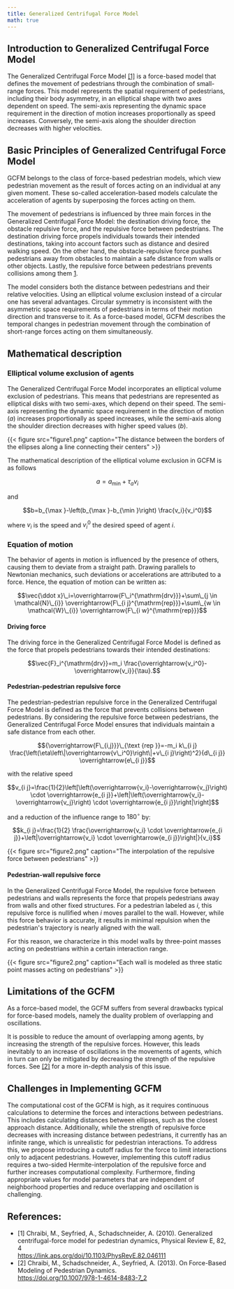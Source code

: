 ```yaml
---
title: Generalized Centrifugal Force Model
math: true
---
```


## Introduction to Generalized Centrifugal Force Model

The Generalized Centrifugal Force Model [[1]](#Chraibi2010) is a force-based
model that defines the movement of pedestrians through the combination of
small-range forces. This model represents the spatial requirement of
pedestrians, including their body asymmetry, in an elliptical shape with two
axes dependent on speed. The semi-axis representing the dynamic space
requirement in the direction of motion increases proportionally as speed
increases. Conversely, the semi-axis along the shoulder direction decreases
with higher velocities.

## Basic Principles of Generalized Centrifugal Force Model

GCFM belongs to the class of force-based pedestrian models, which view
pedestrian movement as the result of forces acting on an individual at any
given moment. These so-called acceleration-based models calculate the
acceleration of agents by superposing the forces acting on them.

The movement of pedestrians is influenced by three main forces in the
Generalized Centrifugal Force Model: the destination driving force, the
obstacle repulsive force, and the repulsive force between pedestrians. The
destination driving force propels individuals towards their intended
destinations, taking into account factors such as distance and desired walking
speed. On the other hand, the obstacle-repulsive force pushes pedestrians away
from obstacles to maintain a safe distance from walls or other objects. Lastly,
the repulsive force between pedestrians prevents collisions among them
[1](#Chraibi2010).

The model considers both the distance between pedestrians and their relative
velocities. Using an elliptical volume exclusion instead of a circular one has
several advantages. Circular symmetry is inconsistent with the asymmetric space
requirements of pedestrians in terms of their motion direction and transverse
to it. As a force-based model, GCFM describes the temporal changes in
pedestrian movement through the combination of short-range forces acting on
them simultaneously.


## Mathematical description

### Elliptical volume exclusion of agents

The Generalized Centrifugal Force Model incorporates an elliptical volume
exclusion of pedestrians. This means that pedestrians are represented as
elliptical disks with two semi-axes, which depend on their speed. The semi-axis
representing the dynamic space requirement in the direction of motion ($a$)
increases proportionally as speed increases, while the semi-axis along the
shoulder direction decreases with higher speed values ($b$).

{{< figure src="figure1.png" caption="The distance between the borders of the ellipses along a line connecting their centers" >}}

The mathematical description of the elliptical volume exclusion in GCFM is as follows

$$a=a_{\min }+\tau_a v_i$$

and

$$b=b_{\max }-\left(b_{\max }-b_{\min }\right) \frac{v_i}{v_i^0}$$

where $v_i$ is the speed and $v_i^0$ the desired speed of agent $i$.

### Equation of motion

The behavior of agents in motion is influenced by the presence of others,
causing them to deviate from a straight path. Drawing parallels to Newtonian
mechanics, such deviations or accelerations are attributed to a force. Hence,
the equation of motion can be written as:

$$\vec{\ddot x}\_i=\overrightarrow{F\_i^{\mathrm{drv}}}+\sum\_{j \in \mathcal{N}\_{i}} \overrightarrow{F\_{i j}^{\mathrm{rep}}}+\sum\_{w \in \mathcal{W}\_{i}} \overrightarrow{F\_{i w}^{\mathrm{rep}}}$$


#### Driving force

The driving force in the Generalized Centrifugal Force Model is defined as the
force that propels pedestrians towards their intended destinations:

$$\vec{F}_i^{\mathrm{drv}}=m_i \frac{\overrightarrow{v_i^0}-\overrightarrow{v_i}}{\tau}.$$

#### Pedestrian-pedestrian repulsive force

The pedestrian-pedestrian repulsive force in the Generalized Centrifugal Force
Model is defined as the force that prevents collisions between pedestrians. By
considering the repulsive force between pedestrians, the Generalized
Centrifugal Force Model ensures that individuals maintain a safe distance from
each other.

$${\overrightarrow{F\_{i,j}}}\_{\text {rep }}=-m_i k\_{i j} \frac{\left(\eta\left\|\overrightarrow{v\_i^0}\right\|+v\_{i j}\right)^2}{d\_{i j}} \overrightarrow{e\_{i j}}$$

with the relative speed

$$v_{i j}=\frac{1}{2}\left[\left(\overrightarrow{v_i}-\overrightarrow{v_j}\right) \cdot \overrightarrow{e_{i j}}+\left|\left(\overrightarrow{v_i}-\overrightarrow{v_j}\right) \cdot \overrightarrow{e_{i j}}\right|\right]$$

and a reduction of the influence range to $180^\circ$ by:

$$k_{i j}=\frac{1}{2} \frac{\overrightarrow{v_i} \cdot \overrightarrow{e_{i j}}+\left|\overrightarrow{v_i} \cdot \overrightarrow{e_{i j}}\right|}{v_i}$$

{{< figure src="figure2.png" caption="The interpolation of the repulsive force between pedestrians" >}}

#### Pedestrian-wall repulsive force

In the Generalized Centrifugal Force Model, the repulsive force between
pedestrians and walls represents the force that propels pedestrians away from
walls and other fixed structures. For a pedestrian labeled as $i$, this
repulsive force is nullified when $i$ moves parallel to the wall. However,
while this force behavior is accurate, it results in minimal repulsion when the
pedestrian's trajectory is nearly aligned with the wall.

For this reason, we characterize in this model walls by three-point masses
acting on pedestrians within a certain interaction range.

{{< figure src="figure2.png" caption="Each wall is modeled as three static point masses acting on pedestrians" >}}

## Limitations of the GCFM

As a force-based model, the GCFM suffers from several drawbacks typical for
force-based models, namely the duality problem of overlapping and oscillations.

It is possible to reduce the amount of overlapping among agents, by increasing
the strength of the repulsive forces. However, this leads inevitably to an
increase of oscillations in the movements of agents, which in turn can only be
mitigated by decreasing the strength of the repulsive forces.  See
[[2]](#Chraibi203) for a more in-depth analysis of this issue.

## Challenges in Implementing GCFM

The computational cost of the GCFM is high, as it requires continuous
calculations to determine the forces and interactions between pedestrians. This
includes calculating distances between ellipses, such as the closest approach
distance. Additionally, while the strength of repulsive force decreases with
increasing distance between pedestrians, it currently has an infinite range,
which is unrealistic for pedestrian interactions. To address this, we propose
introducing a cutoff radius for the force to limit interactions only to
adjacent pedestrians. However, implementing this cutoff radius requires a
two-sided Hermite-interpolation of the repulsive force and further increases
computational complexity. Furthermore, finding appropriate values for model
parameters that are independent of neighborhood properties and reduce
overlapping and oscillation is challenging.

## References:

- <a name="Chraibi2010"></a>[1] Chraibi, M., Seyfried, A., Schadschneider, A.
  (2010). Generalized centrifugal-force model for pedestrian dynamics, Physical
  Review E, 82, 4
  <br/>https://link.aps.org/doi/10.1103/PhysRevE.82.046111
- <a name="Chraibi2013"></a>[2] Chraibi, M., Schadschneider, A., Seyfried, A.
  (2013). On Force-Based Modeling of Pedestrian Dynamics.
  <br/>https://doi.org/10.1007/978-1-4614-8483-7_2
